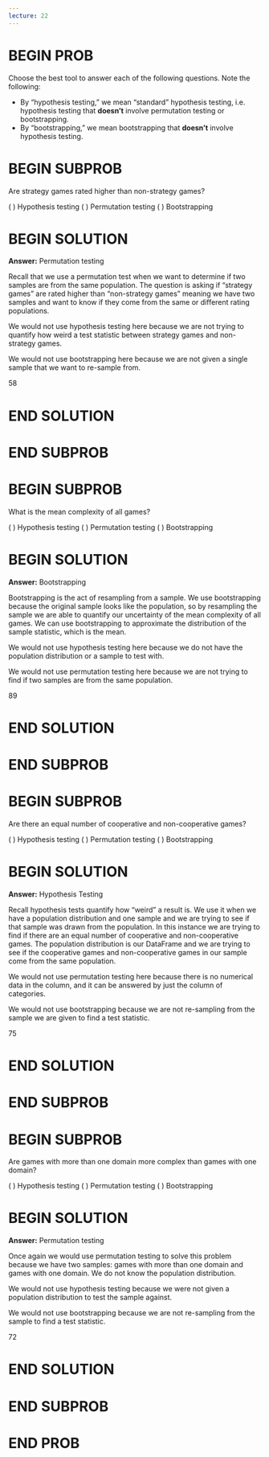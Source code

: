 ```yaml
---
lecture: 22
---
```


# BEGIN PROB
Choose the best tool to answer each of the following questions. Note the following:

- By “hypothesis testing,” we mean “standard” hypothesis testing, i.e. hypothesis testing
that **doesn’t** involve permutation testing or bootstrapping.
- By “bootstrapping,” we mean bootstrapping that **doesn’t** involve hypothesis testing.

# BEGIN SUBPROB
Are strategy games rated higher than non-strategy games?

( ) Hypothesis testing
( ) Permutation testing
( ) Bootstrapping

# BEGIN SOLUTION

**Answer:** Permutation testing

Recall that we use a permutation test when we want to determine if two samples are from the same population. The question is asking if “strategy games” are rated higher than “non-strategy games” meaning we have two samples and want to know if they come from the same or different rating populations.

We would not use hypothesis testing here because we are not trying to quantify how weird a test statistic between strategy games and non-strategy games.

We would not use bootstrapping here because we are not given a single sample that we want to re-sample from.

<average>58</average>

# END SOLUTION

# END SUBPROB

# BEGIN SUBPROB
What is the mean complexity of all games?

( ) Hypothesis testing
( ) Permutation testing
( ) Bootstrapping

# BEGIN SOLUTION

**Answer:** Bootstrapping

Bootstrapping is the act of resampling from a sample. We use bootstrapping because the original sample looks like the population, so by resampling the sample we are able to quantify our uncertainty of the mean complexity of all games. We can use bootstrapping to approximate the distribution of the sample statistic, which is the mean.

We would not use hypothesis testing here because we do not have the population distribution or a sample to test with.

We would not use permutation testing here because we are not trying to find if two samples are from the same population.

<average>89</average>

# END SOLUTION

# END SUBPROB

# BEGIN SUBPROB
 Are there an equal number of cooperative and non-cooperative games?

( ) Hypothesis testing
( ) Permutation testing
( ) Bootstrapping

# BEGIN SOLUTION

**Answer:** Hypothesis Testing

Recall hypothesis tests quantify how “weird” a result is. We use it when we have a population distribution and one sample and we are trying to see if that sample was drawn from the population. In this instance we are trying to find if there are an equal number of cooperative and non-cooperative games. The population distribution is our DataFrame and we are trying to see if the cooperative games and non-cooperative games in our sample come from the same population.

We would not use permutation testing here because there is no numerical data in the column, and it can be answered by just the column of categories.

We would not use bootstrapping because we are not re-sampling from the sample we are given to find a test statistic.

<average>75</average>

# END SOLUTION

# END SUBPROB

# BEGIN SUBPROB
Are games with more than one domain more complex than games with one domain?

( ) Hypothesis testing
( ) Permutation testing
( ) Bootstrapping

# BEGIN SOLUTION

**Answer:** Permutation testing

Once again we would use permutation testing to solve this problem because we have two samples: games with more than one domain and games with one domain. We do not know the population distribution.

We would not use hypothesis testing because we were not given a population distribution to test the sample against.

We would not use bootstrapping because we are not re-sampling from the sample to find a test statistic.

<average>72</average>

# END SOLUTION

# END SUBPROB

# END PROB
